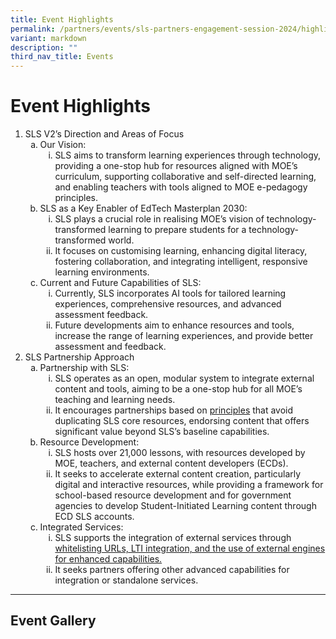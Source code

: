```yaml
---
title: Event Highlights
permalink: /partners/events/sls-partners-engagement-session-2024/highlights/
variant: markdown
description: ""
third_nav_title: Events
---
```

<h1>Event Highlights</h1>
<ol>
    <li>SLS V2’s Direction and Areas of Focus
        <ul style="list-style-type: lower-alpha;">
            <li>Our Vision:
                <ol style="list-style-type: lower-roman;">
                    <li>SLS aims to transform learning experiences through technology, providing a one-stop hub for resources aligned with MOE’s curriculum, supporting collaborative and self-directed learning, and enabling teachers with tools aligned to MOE e-pedagogy principles.</li>
                </ol>
            </li>
            <li>SLS as a Key Enabler of EdTech Masterplan 2030:
                <ol style="list-style-type: lower-roman;">
                    <li>SLS plays a crucial role in realising MOE’s vision of technology-transformed learning to prepare students for a technology-transformed world.</li>
                    <li>It focuses on customising learning, enhancing digital literacy, fostering collaboration, and integrating intelligent, responsive learning environments.</li>
                </ol>
            </li>
            <li>Current and Future Capabilities of SLS:
                <ol style="list-style-type: lower-roman;">
                    <li>Currently, SLS incorporates AI tools for tailored learning experiences, comprehensive resources, and advanced assessment feedback.</li>
                    <li>Future developments aim to enhance resources and tools, increase the range of learning experiences, and provide better assessment and feedback.</li>
                </ol>
            </li>
        </ul>
    </li>
	<li>SLS Partnership Approach
        <ul style="list-style-type: lower-alpha;">
            <li>Partnership with SLS:
                <ol style="list-style-type: lower-roman;">
                    <li>SLS operates as an open, modular system to integrate external content and tools, aiming to be a one-stop hub for all MOE’s teaching and learning needs.</li>
									<li>It encourages partnerships based on <a target="_blank" href="">principles</a> that avoid duplicating SLS core resources, endorsing content that offers significant value beyond SLS’s baseline capabilities.</li>
                </ol>
            </li>
            <li>Resource Development:
                <ol style="list-style-type: lower-roman;">
                    <li>SLS hosts over 21,000 lessons, with resources developed by MOE, teachers, and external content developers (ECDs).</li>
                    <li>It seeks to accelerate external content creation, particularly digital and interactive resources, while providing a framework for school-based resource development and for government agencies to develop Student-Initiated Learning content through ECD SLS accounts.</li>
                </ol>
            </li>
            <li>Integrated Services:
                <ol style="list-style-type: lower-roman;">
                    <li>SLS supports the integration of external services through <a target="_blank" href="">whitelisting URLs, LTI integration, and the use of external engines for enhanced capabilities.</a></li>
                    <li>It seeks partners offering other advanced capabilities for integration or standalone services.</li>
                </ol>
            </li>
        </ul>
    </li>
</ol>
<hr>
<h2>Event Gallery</h2>

